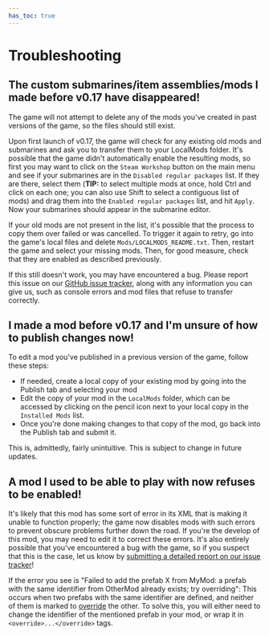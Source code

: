 ```yaml
---
has_toc: true
---
```

# Troubleshooting
## The custom submarines/item assemblies/mods I made before v0.17 have disappeared!
The game will not attempt to delete any of the mods you've created in past versions of the game, so the files should still exist.

Upon first launch of v0.17, the game will check for any existing old mods and submarines and ask you to transfer them to your LocalMods folder. It's possible that the game didn't automatically enable the resulting mods, so first you may want to click on the `Steam Workshop` button on the main menu and see if your submarines are in the `Disabled regular packages` list. If they are there, select them (**TIP:** to select multiple mods at once, hold Ctrl and click on each one; you can also use Shift to select a contiguous list of mods) and drag them into the `Enabled regular packages` list, and hit `Apply`. Now your submarines should appear in the submarine editor.

If your old mods are not present in the list, it's possible that the process to copy them over failed or was cancelled. To trigger it again to retry, go into the game's local files and delete `Mods/LOCALMODS_README.txt`. Then, restart the game and select your missing mods. Then, for good measure, check that they are enabled as described previously.

If this still doesn't work, you may have encountered a bug. Please report this issue on our [GitHub issue tracker](https://github.com/Regalis11/Barotrauma/issues), along with any information you can give us, such as console errors and mod files that refuse to transfer correctly.

## I made a mod before v0.17 and I'm unsure of how to publish changes now!
To edit a mod you've published in a previous version of the game, follow these steps:
- If needed, create a local copy of your existing mod by going into the Publish tab and selecting your mod
- Edit the copy of your mod in the `LocalMods` folder, which can be accessed by clicking on the pencil icon next to your local copy in the `Installed Mods` list.
- Once you're done making changes to that copy of the mod, go back into the Publish tab and submit it.

This is, admittedly, fairly unintuitive. This is subject to change in future updates.

## A mod I used to be able to play with now refuses to be enabled!
It's likely that this mod has some sort of error in its XML that is making it unable to function properly; the game now disables mods with such errors to prevent obscure problems further down the road. If you're the develop of this mod, you may need to edit it to correct these errors. It's also entirely possible that you've encountered a bug with the game, so if you suspect that this is the case, let us know by [submitting a detailed report on our issue tracker](https://github.com/Regalis11/Barotrauma/issues)!

If the error you see is "Failed to add the prefab X from MyMod: a prefab with the same identifier from OtherMod already exists; try overriding": This occurs when two prefabs with the same identifier are defined, and neither of them is marked to [override](../Intro/Overrides.md) the other. To solve this, you will either need to change the identifier of the mentioned prefab in your mod, or wrap it in `<override>...</override>` tags.